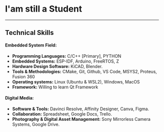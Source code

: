 # I'am still a Student

---

## Technical Skills
#### Embedded System Field:
- **Programming Languages:** C/C++ [Primary], PYTHON
- **Embedded Systems:** ESP-IDF, Arduino, FreeRTOS, Z
- **Hardware Design Software:** KiCAD, Blender.
- **Tools & Methodologies:** CMake, Git, Github, VS Code, MSYS2, Proteus, Fusion 360
- **Operating systems:** Linux (Ubuntu & WSL2), Windows, MacOS
- **Framework:** Willing to learn Qt Framework

#### Digital Media:
- **Software & Tools:** Davinci Resolve, Affinity Designer, Canva, Figma.
- **Collaboration:** Spreadsheet, Google Docs, Trello.
- **Photography & Digital Asset Management:** Sony Mirrorless Camera Systems, Google Drive.
